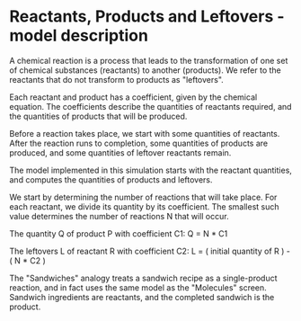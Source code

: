 # Reactants, Products and Leftovers - model description

A chemical reaction is a process that leads to the transformation of one set of
chemical substances (reactants) to another (products).  We refer to the reactants
that do not transform to products as "leftovers".

Each reactant and product has a coefficient, given by the chemical equation.
The coefficients describe the quantities of reactants required, and the
quantities of products that will be produced.

Before a reaction takes place, we start with some quantities of reactants.
After the reaction runs to completion, some quantities of products are produced,
and some quantities of leftover reactants remain.

The model implemented in this simulation starts with the reactant quantities,
and computes the quantities of products and leftovers.

We start by determining the number of reactions that will take place.
For each reactant, we divide its quantity by its coefficient.
The smallest such value determines the number of reactions N that will occur.

The quantity Q of product P with coefficient C1: Q = N * C1

The leftovers L of reactant R with coefficient C2: L = ( initial quantity of R ) - ( N * C2 )

The "Sandwiches" analogy treats a sandwich recipe as a single-product reaction, and
in fact uses the same model as the "Molecules" screen. Sandwich ingredients are reactants,
and the completed sandwich is the product.
